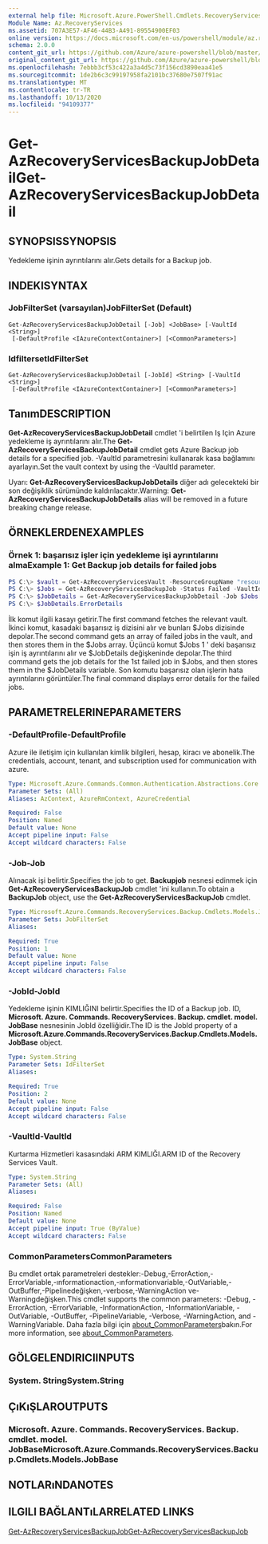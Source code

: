 ```yaml
---
external help file: Microsoft.Azure.PowerShell.Cmdlets.RecoveryServices.Backup.dll-Help.xml
Module Name: Az.RecoveryServices
ms.assetid: 707A3E57-AF46-44B3-A491-89554900EF03
online version: https://docs.microsoft.com/en-us/powershell/module/az.recoveryservices/get-azrecoveryservicesbackupjobdetail
schema: 2.0.0
content_git_url: https://github.com/Azure/azure-powershell/blob/master/src/RecoveryServices/RecoveryServices/help/Get-AzRecoveryServicesBackupJobDetail.md
original_content_git_url: https://github.com/Azure/azure-powershell/blob/master/src/RecoveryServices/RecoveryServices/help/Get-AzRecoveryServicesBackupJobDetail.md
ms.openlocfilehash: 7ebbb3cf53c422a3a4d5c73f156cd3890eaa41e5
ms.sourcegitcommit: 1de2b6c3c99197958fa2101bc37680e7507f91ac
ms.translationtype: MT
ms.contentlocale: tr-TR
ms.lasthandoff: 10/13/2020
ms.locfileid: "94109377"
---
```

# <span data-ttu-id="eb614-101">Get-AzRecoveryServicesBackupJobDetail</span><span class="sxs-lookup"><span data-stu-id="eb614-101">Get-AzRecoveryServicesBackupJobDetail</span></span>

## <span data-ttu-id="eb614-102">SYNOPSIS</span><span class="sxs-lookup"><span data-stu-id="eb614-102">SYNOPSIS</span></span>

<span data-ttu-id="eb614-103">Yedekleme işinin ayrıntılarını alır.</span><span class="sxs-lookup"><span data-stu-id="eb614-103">Gets details for a Backup job.</span></span>

## <span data-ttu-id="eb614-104">INDEKI</span><span class="sxs-lookup"><span data-stu-id="eb614-104">SYNTAX</span></span>

### <span data-ttu-id="eb614-105">JobFilterSet (varsayılan)</span><span class="sxs-lookup"><span data-stu-id="eb614-105">JobFilterSet (Default)</span></span>
```
Get-AzRecoveryServicesBackupJobDetail [-Job] <JobBase> [-VaultId <String>]
 [-DefaultProfile <IAzureContextContainer>] [<CommonParameters>]
```

### <span data-ttu-id="eb614-106">Idfilterset</span><span class="sxs-lookup"><span data-stu-id="eb614-106">IdFilterSet</span></span>
```
Get-AzRecoveryServicesBackupJobDetail [-JobId] <String> [-VaultId <String>]
 [-DefaultProfile <IAzureContextContainer>] [<CommonParameters>]
```

## <span data-ttu-id="eb614-107">Tanım</span><span class="sxs-lookup"><span data-stu-id="eb614-107">DESCRIPTION</span></span>

<span data-ttu-id="eb614-108">**Get-AzRecoveryServicesBackupJobDetail** cmdlet 'i belirtilen Iş Için Azure yedekleme iş ayrıntılarını alır.</span><span class="sxs-lookup"><span data-stu-id="eb614-108">The **Get-AzRecoveryServicesBackupJobDetail** cmdlet gets Azure Backup job details for a specified job.</span></span>
<span data-ttu-id="eb614-109">-VaultId parametresini kullanarak kasa bağlamını ayarlayın.</span><span class="sxs-lookup"><span data-stu-id="eb614-109">Set the vault context by using the -VaultId parameter.</span></span>

<span data-ttu-id="eb614-110">Uyarı: **Get-AzRecoveryServicesBackupJobDetails** diğer adı gelecekteki bir son değişiklik sürümünde kaldırılacaktır.</span><span class="sxs-lookup"><span data-stu-id="eb614-110">Warning: **Get-AzRecoveryServicesBackupJobDetails** alias will be removed in a future breaking change release.</span></span>

## <span data-ttu-id="eb614-111">ÖRNEKLERDEN</span><span class="sxs-lookup"><span data-stu-id="eb614-111">EXAMPLES</span></span>

### <span data-ttu-id="eb614-112">Örnek 1: başarısız işler için yedekleme işi ayrıntılarını alma</span><span class="sxs-lookup"><span data-stu-id="eb614-112">Example 1: Get Backup job details for failed jobs</span></span>

```powershell
PS C:\> $vault = Get-AzRecoveryServicesVault -ResourceGroupName "resourceGroup" -Name "vaultName"
PS C:\> $Jobs = Get-AzRecoveryServicesBackupJob -Status Failed -VaultId $vault.ID
PS C:\> $JobDetails = Get-AzRecoveryServicesBackupJobDetail -Job $Jobs[0] -VaultId $vault.ID
PS C:\> $JobDetails.ErrorDetails
```

<span data-ttu-id="eb614-113">İlk komut ilgili kasayı getirir.</span><span class="sxs-lookup"><span data-stu-id="eb614-113">The first command fetches the relevant vault.</span></span> <span data-ttu-id="eb614-114">İkinci komut, kasadaki başarısız iş dizisini alır ve bunları $Jobs dizisinde depolar.</span><span class="sxs-lookup"><span data-stu-id="eb614-114">The second command gets an array of failed jobs in the vault, and then stores them in the $Jobs array.</span></span>
<span data-ttu-id="eb614-115">Üçüncü komut $Jobs 1 ' deki başarısız işin iş ayrıntılarını alır ve $JobDetails değişkeninde depolar.</span><span class="sxs-lookup"><span data-stu-id="eb614-115">The third command gets the job details for the 1st failed job in $Jobs, and then stores them in the $JobDetails variable.</span></span>
<span data-ttu-id="eb614-116">Son komutu başarısız olan işlerin hata ayrıntılarını görüntüler.</span><span class="sxs-lookup"><span data-stu-id="eb614-116">The final command displays error details for the failed jobs.</span></span>

## <span data-ttu-id="eb614-117">PARAMETRELERINE</span><span class="sxs-lookup"><span data-stu-id="eb614-117">PARAMETERS</span></span>

### <span data-ttu-id="eb614-118">-DefaultProfile</span><span class="sxs-lookup"><span data-stu-id="eb614-118">-DefaultProfile</span></span>

<span data-ttu-id="eb614-119">Azure ile iletişim için kullanılan kimlik bilgileri, hesap, kiracı ve abonelik.</span><span class="sxs-lookup"><span data-stu-id="eb614-119">The credentials, account, tenant, and subscription used for communication with azure.</span></span>

```yaml
Type: Microsoft.Azure.Commands.Common.Authentication.Abstractions.Core.IAzureContextContainer
Parameter Sets: (All)
Aliases: AzContext, AzureRmContext, AzureCredential

Required: False
Position: Named
Default value: None
Accept pipeline input: False
Accept wildcard characters: False
```

### <span data-ttu-id="eb614-120">-Job</span><span class="sxs-lookup"><span data-stu-id="eb614-120">-Job</span></span>

<span data-ttu-id="eb614-121">Alınacak işi belirtir.</span><span class="sxs-lookup"><span data-stu-id="eb614-121">Specifies the job to get.</span></span>
<span data-ttu-id="eb614-122">**Backupjob** nesnesi edinmek için **Get-AzRecoveryServicesBackupJob** cmdlet 'ini kullanın.</span><span class="sxs-lookup"><span data-stu-id="eb614-122">To obtain a **BackupJob** object, use the **Get-AzRecoveryServicesBackupJob** cmdlet.</span></span>

```yaml
Type: Microsoft.Azure.Commands.RecoveryServices.Backup.Cmdlets.Models.JobBase
Parameter Sets: JobFilterSet
Aliases:

Required: True
Position: 1
Default value: None
Accept pipeline input: False
Accept wildcard characters: False
```

### <span data-ttu-id="eb614-123">-JobId</span><span class="sxs-lookup"><span data-stu-id="eb614-123">-JobId</span></span>

<span data-ttu-id="eb614-124">Yedekleme işinin KIMLIĞINI belirtir.</span><span class="sxs-lookup"><span data-stu-id="eb614-124">Specifies the ID of a Backup job.</span></span>
<span data-ttu-id="eb614-125">ID, **Microsoft. Azure. Commands. RecoveryServices. Backup. cmdlet. model. JobBase** nesnesinin JobId özelliğidir.</span><span class="sxs-lookup"><span data-stu-id="eb614-125">The ID is the JobId property of a **Microsoft.Azure.Commands.RecoveryServices.Backup.Cmdlets.Models.JobBase** object.</span></span>

```yaml
Type: System.String
Parameter Sets: IdFilterSet
Aliases:

Required: True
Position: 2
Default value: None
Accept pipeline input: False
Accept wildcard characters: False
```

### <span data-ttu-id="eb614-126">-VaultId</span><span class="sxs-lookup"><span data-stu-id="eb614-126">-VaultId</span></span>

<span data-ttu-id="eb614-127">Kurtarma Hizmetleri kasasındaki ARM KIMLIĞI.</span><span class="sxs-lookup"><span data-stu-id="eb614-127">ARM ID of the Recovery Services Vault.</span></span>

```yaml
Type: System.String
Parameter Sets: (All)
Aliases:

Required: False
Position: Named
Default value: None
Accept pipeline input: True (ByValue)
Accept wildcard characters: False
```

### <span data-ttu-id="eb614-128">CommonParameters</span><span class="sxs-lookup"><span data-stu-id="eb614-128">CommonParameters</span></span>
<span data-ttu-id="eb614-129">Bu cmdlet ortak parametreleri destekler:-Debug,-ErrorAction,-ErrorVariable,-ınformationaction,-ınformationvariable,-OutVariable,-OutBuffer,-Pipelinedeğişken,-verbose,-WarningAction ve-Warningdeğişken.</span><span class="sxs-lookup"><span data-stu-id="eb614-129">This cmdlet supports the common parameters: -Debug, -ErrorAction, -ErrorVariable, -InformationAction, -InformationVariable, -OutVariable, -OutBuffer, -PipelineVariable, -Verbose, -WarningAction, and -WarningVariable.</span></span> <span data-ttu-id="eb614-130">Daha fazla bilgi için [about_CommonParameters](http://go.microsoft.com/fwlink/?LinkID=113216)bakın.</span><span class="sxs-lookup"><span data-stu-id="eb614-130">For more information, see [about_CommonParameters](http://go.microsoft.com/fwlink/?LinkID=113216).</span></span>

## <span data-ttu-id="eb614-131">GÖLGELENDIRICI</span><span class="sxs-lookup"><span data-stu-id="eb614-131">INPUTS</span></span>

### <span data-ttu-id="eb614-132">System. String</span><span class="sxs-lookup"><span data-stu-id="eb614-132">System.String</span></span>

## <span data-ttu-id="eb614-133">ÇıKıŞLAR</span><span class="sxs-lookup"><span data-stu-id="eb614-133">OUTPUTS</span></span>

### <span data-ttu-id="eb614-134">Microsoft. Azure. Commands. RecoveryServices. Backup. cmdlet. model. JobBase</span><span class="sxs-lookup"><span data-stu-id="eb614-134">Microsoft.Azure.Commands.RecoveryServices.Backup.Cmdlets.Models.JobBase</span></span>

## <span data-ttu-id="eb614-135">NOTLARıNDA</span><span class="sxs-lookup"><span data-stu-id="eb614-135">NOTES</span></span>

## <span data-ttu-id="eb614-136">ILGILI BAĞLANTıLAR</span><span class="sxs-lookup"><span data-stu-id="eb614-136">RELATED LINKS</span></span>

[<span data-ttu-id="eb614-137">Get-AzRecoveryServicesBackupJob</span><span class="sxs-lookup"><span data-stu-id="eb614-137">Get-AzRecoveryServicesBackupJob</span></span>](./Get-AzRecoveryServicesBackupJob.md)
